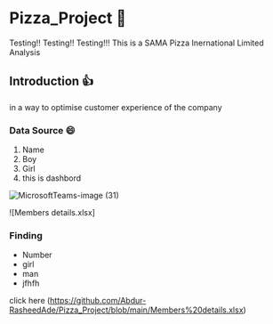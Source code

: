 # Pizza_Project 🤡
Testing!!
Testing!!
Testing!!!
This is a SAMA Pizza Inernational Limited Analysis

## Introduction 👍
in a way to optimise customer experience of the company

### Data Source 😄
1.  Name
2.  Boy
3.  Girl
4.  this is dashbord

![MicrosoftTeams-image (31)](https://github.com/Abdur-RasheedAde/Pizza_Project/assets/60477717/7b8f62ab-0107-43e9-88d4-4b5cc0515fa8)

![Members details.xlsx]

### Finding
- Number
- girl
- man
- jfhfh

click here (https://github.com/Abdur-RasheedAde/Pizza_Project/blob/main/Members%20details.xlsx)


